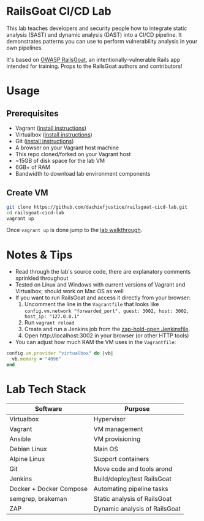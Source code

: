 # RailsGoat CI/CD Lab
This lab teaches developers and security people how to integrate static analysis (SAST) and dynamic analysis (DAST) into a CI/CD pipeline. It demonstrates patterns you can use to perform vulnerability analysis in your own pipelines.

It's based on [OWASP RailsGoat](https://github.com/OWASP/railsgoat/), an intentionally-vulnerable Rails app intended for training. Props to the RailsGoat authors and contributors!

# Usage
## Prerequisites
- Vagrant ([install instructions](https://developer.hashicorp.com/vagrant/docs/installation))
- Virtualbox ([install instructions](https://www.virtualbox.org/wiki/Downloads))
- Git ([install instructions](https://git-scm.com/book/en/v2/Getting-Started-Installing-Git))
- A browser on your Vagrant host machine
- This repo cloned/forked on your Vagrant host
- ~15GB of disk space for the lab VM
- 6GB+ of RAM
- Bandwidth to download lab environment components

## Create VM
```sh
git clone https://github.com/dachiefjustice/railsgoat-cicd-lab.git
cd railsgoat-cicd-lab
vagrant up
```

Once `vagrant up` is done jump to the [lab walkthrough](docs/lab-walkthrough.md).

# Notes & Tips
- Read through the lab's source code, there are explanatory comments sprinkled throughout
- Tested on Linux and Windows with current versions of Vagrant and Virtualbox; should work on Mac OS as well
- If you want to run RailsGoat and access it directly from your browser:
  1) Uncomment the line in the `Vagrantfile` that looks like `config.vm.network "forwarded_port", guest: 3002, host: 3002, host_ip: "127.0.0.1"`
  2) Run `vagrant reload`
  3) Create and run a Jenkins job from the [zap-hold-open Jenkinsfile](sec-tests/zap-hold-open/Jenkinsfile).
  4) Open http://localhost:3002 in your browser (or other HTTP tools)
- You can adjust how much RAM the VM uses in the `Vagrantfile`:
```ruby
config.vm.provider "virtualbox" do |vb|
  vb.memory = "4096"
end
```

# Lab Tech Stack
| Software                  | Purpose                                 | 
|---------------------------|-----------------------------------------|
| Virtualbox                | Hypervisor                              |
| Vagrant                   | VM management                           | 
| Ansible                   | VM provisioning                         |
| Debian Linux              | Main OS                                 |
| Alpine Linux              | Support containers                      |
| Git                       | Move code and tools arond               |
| Jenkins                   | Build/deploy/test RailsGoat             |
| Docker + Docker Compose   | Automating pipeline tasks               |
| semgrep, brakeman         | Static analysis of RailsGoat            |
| ZAP                       | Dynamic analysis of RailsGoat           |
